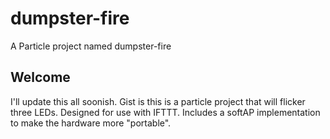 # dumpster-fire

A Particle project named dumpster-fire

## Welcome 

I'll update this all soonish. Gist is this is a particle project that will flicker three LEDs. Designed for use with IFTTT. Includes a softAP implementation to make the hardware more "portable".